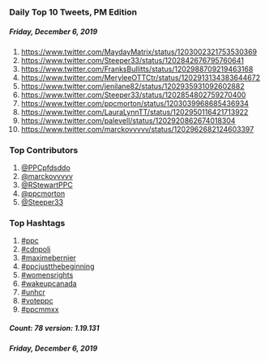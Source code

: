 ### Daily Top 10 Tweets, PM Edition
##### Friday, December 6, 2019
 1) https://www.twitter.com/MaydayMatrix/status/1203002321753530369
 2) https://www.twitter.com/Steeper33/status/1202842676795760641
 3) https://www.twitter.com/FranksBullitts/status/1202988709219463168
 4) https://www.twitter.com/MeryleeOTTCtr/status/1202913134383644672
 5) https://www.twitter.com/jenilane82/status/1202935931092602882
 6) https://www.twitter.com/Steeper33/status/1202854802759270400
 7) https://www.twitter.com/ppcmorton/status/1203039968685436934
 8) https://www.twitter.com/LauraLynnTT/status/1202950116421713922
 9) https://www.twitter.com/palevell/status/1202920862674018304
10) https://www.twitter.com/marckovvvvv/status/1202962682124603397

### Top Contributors
  1) [@PPCpfdsddo](https://www.twitter.com/PPCpfdsddo)
  2) [@marckovvvvv](https://www.twitter.com/marckovvvvv)
  3) [@RStewartPPC](https://www.twitter.com/RStewartPPC)
  4) [@ppcmorton](https://www.twitter.com/ppcmorton)
  5) [@Steeper33](https://www.twitter.com/Steeper33)


### Top Hashtags

  1) [#ppc](https://www.twitter.com/hashtag/ppc)
  2) [#cdnpoli](https://www.twitter.com/hashtag/cdnpoli)
  3) [#maximebernier](https://www.twitter.com/hashtag/maximebernier)
  4) [#ppcjustthebeginning](https://www.twitter.com/hashtag/ppcjustthebeginning)
  5) [#womensrights](https://www.twitter.com/hashtag/womensrights)
  6) [#wakeupcanada](https://www.twitter.com/hashtag/wakeupcanada)
  7) [#unhcr](https://www.twitter.com/hashtag/unhcr)
  8) [#voteppc](https://www.twitter.com/hashtag/voteppc)
  9) [#ppcmmxx](https://www.twitter.com/hashtag/ppcmmxx)

##### Count: 78	version: 1.19.131
##### Friday, December 6, 2019

